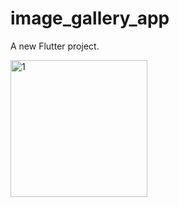 # image_gallery_app

A new Flutter project.

<img width="219" alt="1" src="https://user-images.githubusercontent.com/60280781/159041798-a8472e20-9aa3-4317-a0eb-5403801a1a59.png">
